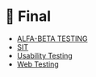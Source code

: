 # 📅 Final

<!--YPackage.YGitbookIntegration-tarafından-otomatik-oluşturulmuştur-->

- [ALFA-BETA TESTING](ALFA-BETA%20TESTING.pdf)
- [SIT](SIT.pdf)
- [Usability Testing](Usability%20Testing.pdf)
- [Web Testing](Web%20Testing.pdf)

<!--YPackage.YGitbookIntegration-tarafından-otomatik-oluşturulmuştur-->
